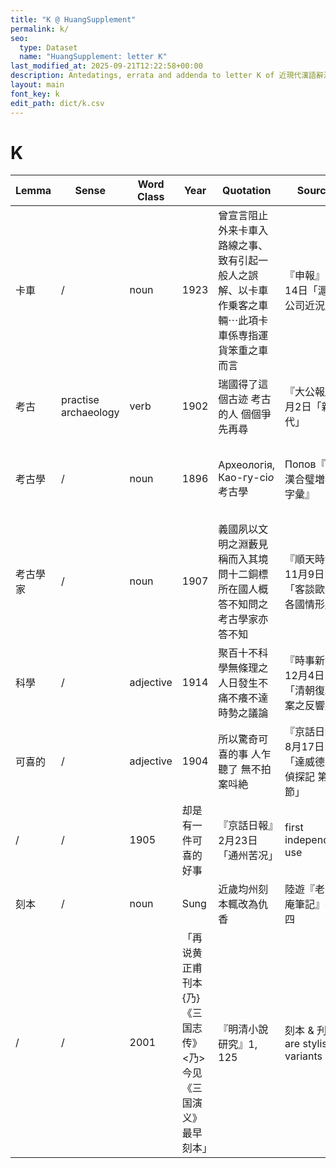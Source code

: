 ```yaml
---
title: "K @ HuangSupplement"
permalink: k/
seo:
  type: Dataset
  name: "HuangSupplement: letter K"
last_modified_at: 2025-09-21T12:22:58+00:00
description: Antedatings, errata and addenda to letter K of 近現代漢語辭源
layout: main
font_key: k
edit_path: dict/k.csv
---
```

# K

<!-- Anything not in the table must be before this comment. -->

Lemma|Sense|Word Class|Year|Quotation|Source|Note|
---|---|---|---|---|---|---|
卡車|/|noun|1923|曾宣言阻止外来卡車入路線之事、致有引起一般人之誤解、以卡車作乗客之車輛⋯此項卡車係専指運貨笨重之車而言|『申報』7月14日「滬太公司近況」||
考古|practise archaeology|verb|1902|瑞國得了這個古迹 考古的人 個個爭先再尋|『大公報』8月2日「新石代」||
考古學|/|noun|1896|Археологія, Као-гу-сі*о* 考古學|Попов『俄漢合璧増補字彙』|from Japanese 考古学: 1877/79 (Tanomura 2025)|
考古學家|/|noun|1907|義國夙以文明之淵藪見稱而入其境問十二銅標所在國人概答不知問之考古學家亦答不知|『順天時報』11月9日「客談歐美各國情形」||
科學|/|adjective|1914|聚百十不科學無條理之人日發生不痛不癢不達時勢之議論|『時事新報』12月4日「清朝復辟案之反響」|[stylistics](https://t18d.github.io/HuangSupplement/style/#:~:text=科學)|
可喜的|/|adjective|1904|所以驚奇可喜的事 人乍聽了 無不拍案呌絶|『京話日報』8月17日「達威德爾偵探記 第一節」|first occurrence as -的|
|/|/|1905|却是有一件可喜的好事|『京話日報』2月23日「通州苦况」|first independent use|
刻本|/|noun|Sung|近歲均州刻本輒改為仇香|陸遊『老學庵筆記』卷四||
|/|/|2001|「再说黄正甫刊本{乃}《三国志传》<乃>今见《三国演义》最早刻本」|『明清小說研究』1, 125|刻本 & 刋本 are stylistic variants|
